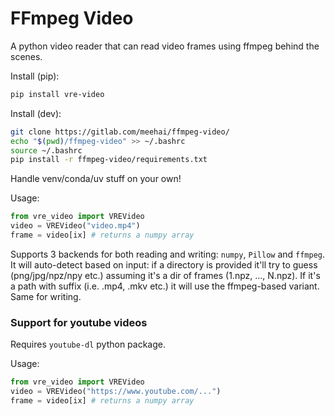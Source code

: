# FFmpeg Video

A python video reader that can read video frames using ffmpeg behind the scenes.

Install (pip):
```bash
pip install vre-video
```

Install (dev):
```bash
git clone https://gitlab.com/meehai/ffmpeg-video/
echo "$(pwd)/ffmpeg-video" >> ~/.bashrc
source ~/.bashrc
pip install -r ffmpeg-video/requirements.txt
```

Handle venv/conda/uv stuff on your own!

Usage:
```python
from vre_video import VREVideo
video = VREVideo("video.mp4")
frame = video[ix] # returns a numpy array
```

Supports 3 backends for both reading and writing: `numpy`, `Pillow` and `ffmpeg`. It will auto-detect based on input: if a directory is provided it'll try to guess (png/jpg/npz/npy etc.) assuming it's a dir of frames (1.npz, ..., N.npz). If it's a path with suffix (i.e. .mp4, .mkv etc.) it will use the ffmpeg-based variant. Same for writing.

### Support for youtube videos

Requires `youtube-dl` python package.

Usage:
```python
from vre_video import VREVideo
video = VREVideo("https://www.youtube.com/...")
frame = video[ix] # returns a numpy array
```
